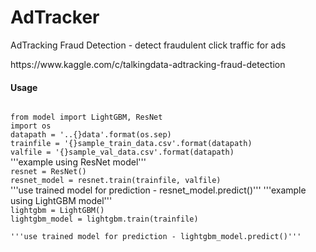 # AdTracker
AdTracking Fraud Detection -  detect fraudulent click traffic for ads
<link>https://www.kaggle.com/c/talkingdata-adtracking-fraud-detection</link>

#### Usage
<code>
from model import LightGBM, ResNet
import os
datapath = '..{}data'.format(os.sep)
trainfile = '{}sample_train_data.csv'.format(datapath)
valfile = '{}sample_val_data.csv'.format(datapath)
</code>
'''example using ResNet model'''
<code>
resnet = ResNet()
resnet_model = resnet.train(trainfile, valfile)
</code>
'''use trained model for prediction - resnet_model.predict()'''
'''example using LightGBM model'''
<code>
lightgbm = LightGBM()
lightgbm_model = lightgbm.train(trainfile)
</code>
<code>
'''use trained model for prediction - lightgbm_model.predict()'''
</code>
